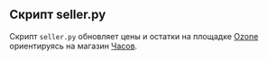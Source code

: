 ## Скрипт seller.py

Скрипт `seller.py` обновляет цены и остатки на площадке [Ozone](https://www.ozon.ru/)
ориентируясь на магазин  [Часов](https://timeworld.ru).


